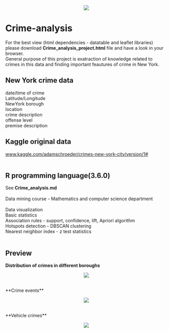 <p align="center">
  <img src="https://github.com/mcoric96/Crime-analysis/blob/master/Crime_analysis_project_files/crime-analysis.jpg">
</p>

# Crime-analysis
For the best view (html dependencies - datatable and leaflet libraries) please download **Crime_analysis_project.html** file and have a look in your browser. <br>
General purpose of this project is exatraction of knowledge related to crimes in this data and finding important feautures of crime in New York.
## New York crime data
date/time of crime<br>
Latitude/Longitude<br>
NewYork borough<br>
location<br>
crime description<br>
offense level<br>
premise description
## Kaggle original data
www.kaggle.com/adamschroeder/crimes-new-york-city/version/1# <br><br>
## R programming language(3.6.0)

See **Crime_analysis.md**<br><br>
Data mining course - Mathematics and computer science department<br><br>
Data visualization <br>
Basic statistics <br>
Association rules - support, confidence, lift, Apriori algorithm<br>
Hotspots detection - DBSCAN clustering<br>
Nearest neighbor index - z test statistics<br><br>

## Preview
**Distribution of crimes in different boroughs**
<p align="center">
  <img src="https://github.com/mcoric96/Crime-analysis/blob/master/Crime_analysis_project_github_files/figure-markdown_github/unnamed-chunk-10-1.png?raw=true">
</p>
<br>
**Crime events**
<p align="center">
  <img src="https://github.com/mcoric96/Crime-analysis/blob/master/Crime_analysis_project_files/crime-events.PNG?raw=true">
</p>
<br>
**Vehicle crimes**
<p align="center">
  <img src="https://github.com/mcoric96/Crime-analysis/blob/master/Crime_analysis_project_files/vehicle-crimes.PNG?raw=true">
</p>
